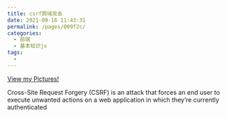 ```yaml
---
title: csrf跨域攻击
date: 2021-09-16 11:43:31
permalink: /pages/009f2c/
categories:
  - 前端
  - 基本知识js
tags:
  - 
---
```





<a href="http://bank.com/transfer.do?acct=MARIA&amount=100000">View my Pictures!</a>

Cross-Site Request Forgery (CSRF) is an attack that forces an end user to execute unwanted actions on a web application in which they’re currently authenticated
